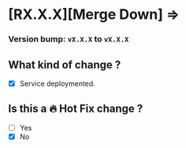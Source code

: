 # [RX.X.X][Merge Down] <TO> => <FROM>

<!-- Relate version follow package.json -->

### Version bump: `vX.X.X` to `vX.X.X`

## What kind of change ?

- [x] Service deploymented.

## Is this a **🔥 Hot Fix** change ?

- [ ] Yes
- [x] No

<!-- NOTE -->
<!--CONTACT : pawanachai.seeruesang@kingpower.com -->
